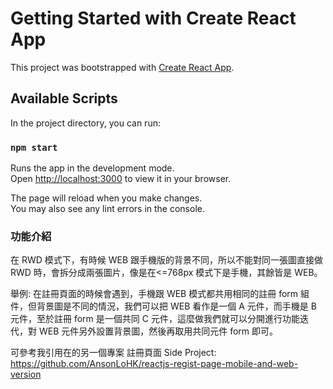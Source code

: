 # Getting Started with Create React App

This project was bootstrapped with [Create React App](https://github.com/facebook/create-react-app).

## Available Scripts

In the project directory, you can run:

### `npm start`

Runs the app in the development mode.\
Open [http://localhost:3000](http://localhost:3000) to view it in your browser.

The page will reload when you make changes.\
You may also see any lint errors in the console.

### 功能介紹

在 RWD 模式下，有時候 WEB 跟手機版的背景不同，所以不能對同一張圖直接做 RWD 時，會拆分成兩張圖片，像是在<=768px 模式下是手機，其餘皆是 WEB。

舉例: 在註冊頁面的時候會遇到，手機跟 WEB 模式都共用相同的註冊 form 組件，但背景圖是不同的情況，我們可以把 WEB 看作是一個 A 元件，而手機是 B 元件，至於註冊 form 是一個共同 C 元件，這麼做我們就可以分開進行功能迭代，對 WEB 元件另外設置背景圖，然後再取用共同元件 form 即可。

可參考我引用在的另一個專案
註冊頁面 Side Project:
https://github.com/AnsonLoHK/reactjs-regist-page-mobile-and-web-version
